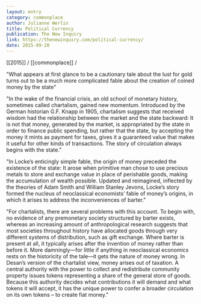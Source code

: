 ```yaml
---
layout: entry
category: commonplace
author: Julianne Werlin
title: Political Currency
publication: The New Inquiry
link: https://thenewinquiry.com/political-currency/
date: 2015-09-20
---
```


[[2015]] / [[commonplace]] / 

"What appears at first glance to be a cautionary tale about the lust for gold turns out to be a much more complicated fable about the creation of coined money by the state"

"In the wake of the financial crisis, an old school of monetary history, sometimes called chartalism, gained new momentum. Introduced by the German historian G.F. Knapp in 1905, chartalism suggests that received wisdom had the relationship between the market and the state backward: It is not that money, generated by the market, is appropriated by the state in order to finance public spending, but rather that the state, by accepting the money it mints as payment for taxes, gives it a guaranteed value that makes it useful for other kinds of transactions. The story of circulation always begins with the state."

"In Locke’s enticingly simple fable, the origin of money preceded the existence of the state: It arose when primitive man chose to use precious metals to store and exchange value in place of perishable goods, making the accumulation of wealth possible. Updated and reimagined, inflected by the theories of Adam Smith and William Stanley Jevons, Locke’s story formed the nucleus of neoclassical economists’ fable of money’s origins, in which it arises to address the inconveniences of barter."

"For chartalists, there are several problems with this account. To begin with, no evidence of any premonetary society structured by barter exists, whereas an increasing amount of anthropological research suggests that most societies throughout history have allocated goods through very different systems of distribution, such as gift exchange. Where barter is present at all, it typically arises after the invention of money rather than before it. More damningly—for little if anything in neoclassical economics rests on the historicity of the tale—it gets the nature of money wrong. In Desan’s version of the chartalist view, money arises out of taxation. A central authority with the power to collect and redistribute community property issues tokens representing a share of the general store of goods. Because this authority decides what contributions it will demand and what tokens it will accept, it has the unique power to confer a broader circulation on its own tokens – to create fiat money."

